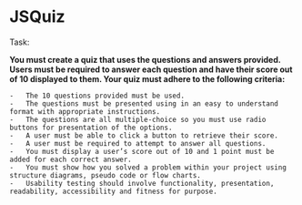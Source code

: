 # JSQuiz

Task:

**You must create a quiz that uses the questions and answers provided. Users must be required to answer each question and have their score out of 10 displayed to them. Your quiz must adhere to the following criteria:**

```
-	The 10 questions provided must be used.
-	The questions must be presented using in an easy to understand format with appropriate instructions.
-	The questions are all multiple-choice so you must use radio buttons for presentation of the options.
-	A user must be able to click a button to retrieve their score.
-	A user must be required to attempt to answer all questions.
-	You must display a user’s score out of 10 and 1 point must be added for each correct answer.
-	You must show how you solved a problem within your project using structure diagrams, pseudo code or flow charts.
-	Usability testing should involve functionality, presentation, readability, accessibility and fitness for purpose.
```
